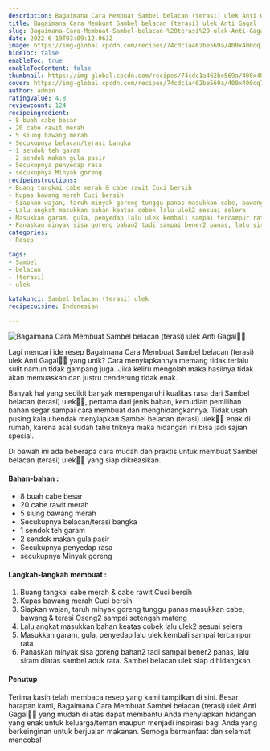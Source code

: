 ```yaml
---
description: Bagaimana Cara Membuat Sambel belacan (terasi) ulek Anti Gagal"
title: Bagaimana Cara Membuat Sambel belacan (terasi) ulek Anti Gagal
slug: Bagaimana-Cara-Membuat-Sambel-belacan-%28terasi%29-ulek-Anti-Gagal
date: 2022-6-19T03:09:12.063Z
image: https://img-global.cpcdn.com/recipes/74cdc1a462be569a/400x400cq70/photo.jpg
hideToc: false
enableToc: true
enableTocContent: false
thumbnail: https://img-global.cpcdn.com/recipes/74cdc1a462be569a/400x400cq70/photo.jpg
cover: https://img-global.cpcdn.com/recipes/74cdc1a462be569a/400x400cq70/photo.jpg
author: admin
ratingvalue: 4.8
reviewcount: 124
recipeingredient:
- 8 buah cabe besar
- 20 cabe rawit merah
- 5 siung bawang merah
- Secukupnya belacan/terasi bangka
- 1 sendok teh garam
- 2 sendok makan gula pasir
- Secukupnya penyedap rasa
- secukupnya Minyak goreng
recipeinstructions:
- Buang tangkai cabe merah & cabe rawit Cuci bersih
- Kupas bawang merah Cuci bersih
- Siapkan wajan, taruh minyak goreng tunggu panas masukkan cabe, bawang & terasi Oseng2 sampai setengah mateng
- Lalu angkat masukkan bahan keatas cobek lalu ulek2 sesuai selera
- Masukkan garam, gula, penyedap lalu ulek kembali sampai tercampur rata
- Panaskan minyak sisa goreng bahan2 tadi sampai bener2 panas, lalu siram diatas sambel aduk rata. Sambel belacan ulek siap dihidangkan
categories:
- Resep

tags:
- Sambel
- belacan
- (terasi)
- ulek

katakunci: Sambel belacan (terasi) ulek
recipecuisine: Indonesian

---
```


![Bagaimana Cara Membuat Sambel belacan (terasi) ulek Anti Gagal👩‍🍳](https://img-global.cpcdn.com/recipes/74cdc1a462be569a/400x400cq70/photo.jpg)

Lagi mencari ide resep Bagaimana Cara Membuat Sambel belacan (terasi) ulek Anti Gagal👩‍🍳 yang unik? Cara menyiapkannya memang tidak terlalu sulit namun tidak gampang juga. Jika keliru mengolah maka hasilnya tidak akan memuaskan dan justru cenderung tidak enak.

Banyak hal yang sedikit banyak mempengaruhi kualitas rasa dari Sambel belacan (terasi) ulek👩‍🍳, pertama dari jenis bahan, kemudian pemilihan bahan segar sampai cara membuat dan menghidangkannya. Tidak usah pusing kalau hendak menyiapkan Sambel belacan (terasi) ulek👩‍🍳 enak di rumah, karena asal sudah tahu triknya maka hidangan ini bisa jadi sajian spesial.

Di bawah ini ada beberapa cara mudah dan praktis untuk membuat Sambel belacan (terasi) ulek👩‍🍳 yang siap dikreasikan.

<!--inarticleads1-->

#### Bahan-bahan :

- 8 buah cabe besar
- 20 cabe rawit merah
- 5 siung bawang merah
- Secukupnya belacan/terasi bangka
- 1 sendok teh garam
- 2 sendok makan gula pasir
- Secukupnya penyedap rasa
- secukupnya Minyak goreng

<!--inarticleads2-->

#### Langkah-langkah membuat :

1. Buang tangkai cabe merah & cabe rawit Cuci bersih
1. Kupas bawang merah Cuci bersih
1. Siapkan wajan, taruh minyak goreng tunggu panas masukkan cabe, bawang & terasi Oseng2 sampai setengah mateng
1. Lalu angkat masukkan bahan keatas cobek lalu ulek2 sesuai selera
1. Masukkan garam, gula, penyedap lalu ulek kembali sampai tercampur rata
1. Panaskan minyak sisa goreng bahan2 tadi sampai bener2 panas, lalu siram diatas sambel aduk rata. Sambel belacan ulek siap dihidangkan

#### Penutup

Terima kasih telah membaca resep yang kami tampilkan di sini. Besar harapan kami, Bagaimana Cara Membuat Sambel belacan (terasi) ulek Anti Gagal👩‍🍳 yang mudah di atas dapat membantu Anda menyiapkan hidangan yang enak untuk keluarga/teman maupun menjadi inspirasi bagi Anda yang berkeinginan untuk berjualan makanan. Semoga bermanfaat dan selamat mencoba!